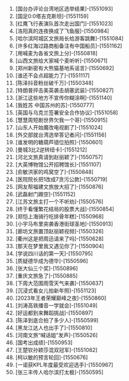 
1. [国台办评论台湾地区选举结果]-[1551093]
1. [国足0:0塔吉克斯坦]-[1551159]
1. [红鹰飞行表演队首次走出国门]-[1551023]
1. [洛阳真的连夜换成了飞鱼服]-[1550984]
1. [哈尔滨阿城区文旅局长给游客跳舞]-[1551084]
1. [许多红海过路商船备注有中国船员]-[1551162]
1. [用喊麦为各省文旅上分]-[1550818]
1. [山西文旅给大家喊个麦听听]-[1550671]
1. [郑州新密有大熊猫基地系谣言]-[1550692]
1. [谁还不会点超能力了]-[1551117]
1. [陈泽抖音粉丝破千万]-[1550348]
1. [特朗普抨击美英袭击胡塞武装]-[1550827]
1. [浙江这些地方不宣传你糊涂啊]-[1551140]
1. [我姓苏 中国苏州的苏]-[1550777]
1. [英国与乌克兰签署安全合作协议]-[1551058]
1. [慧慧周短剧世界欠我一个哥]-[1550915]
1. [山东人开始魔改电视剧了]-[1551024]
1. [外交部就台湾选举答记者问]-[1551156]
1. [谁发明的糖葫芦错位拍照]-[1550601]
1. [曼城3比2逆转纽卡]-[1551212]
1. [河北文旅真请到赵丽颖了]-[1550757]
1. [大英博物馆公开招聘馆长]-[1551107]
1. [俞敏洪家的鸡窝空了]-[1550848]
1. [医院院长把1改成7贪污公款]-[1550719]
1. [网友帮福建文旅放大招了]-[1550876]
1. [武磊射门踢空]-[1551152]
1. [江苏文旅主打一个不听劝]-[1550576]
1. [终于看懂繁花结局的股票大战]-[1550854]
1. [郑恺上海骑行吃排骨年糕]-[1550968]
1. [小宇马布里突袭香港街球圣地]-[1550913]
1. [廊坊文旅置顶赵丽颖视频]-[1550326]
1. [衢州这是把周迅请来了吗]-[1550628]
1. [那天在梦里我又遇见你了]-[1550904]
1. [学说四川话的第一天]-[1550795]
1. [质疑德华成为德华]-[1550596]
1. [张大仙三个奖]-[1550896]
1. [重庆文旅急了]-[1550885]
1. [下周大范围雨雪天气来袭]-[1550637]
1. [沉浸式看女儿拍新年照]-[1551123]
1. [2023年王者荣耀巅峰之夜]-[1550860]
1. [刘涛高铁播音一学就会]-[1551049]
1. [好运都到来舞蹈挑战]-[1550897]
1. [陈泽到底合拍了多少人]-[1550599]
1. [黑龙江达人也出手了]-[1550810]
1. [河南文旅“喊话姐”发声]-[1550526]
1. [国考出成绩]-[1550953]
1. [王楚钦孙颖莎混双冠军]-[1551082]
1. [柯以敏的预言轮回]-[1550676]
1. [一诺获KPL年度最受欢迎选手]-[1550967]
1. [张三丰传人哈尔滨打太极]-[1550595]